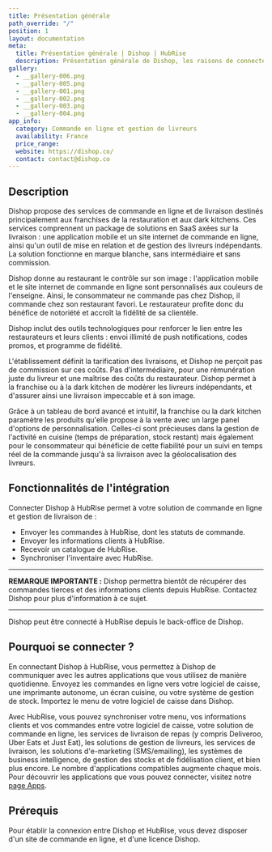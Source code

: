 ```yaml
---
title: Présentation générale
path_override: "/"
position: 1
layout: documentation
meta:
  title: Présentation générale | Dishop | HubRise
  description: Présentation générale de Dishop, les raisons de connecter Dishop à HubRise et les fonctionnalités de l'intégration avec HubRise.
gallery:
  - __gallery-006.png
  - __gallery-005.png
  - __gallery-001.png
  - __gallery-002.png
  - __gallery-003.png
  - __gallery-004.png
app_info:
  category: Commande en ligne et gestion de livreurs
  availability: France
  price_range:
  website: https://dishop.co/
  contact: contact@dishop.co
---
```


## Description

Dishop propose des services de commande en ligne et de livraison destinés principalement aux franchises de la restauration et aux dark kitchens. Ces services comprennent un package de solutions en SaaS axées sur la livraison : une application mobile et un site internet de commande en ligne, ainsi qu'un outil de mise en relation et de gestion des livreurs indépendants. La solution fonctionne en marque blanche, sans intermédiaire et sans commission.

Dishop donne au restaurant le contrôle sur son image : l'application mobile et le site internet de commande en ligne sont personnalisés aux couleurs de l'enseigne. Ainsi, le consommateur ne commande pas chez Dishop, il commande chez son restaurant favori. Le restaurateur profite donc du bénéfice de notoriété et accroît la fidélité de sa clientèle.

Dishop inclut des outils technologiques pour renforcer le lien entre les restaurateurs et leurs clients : envoi illimité de push notifications, codes promos, et programme de fidélité.

L'établissement définit la tarification des livraisons, et Dishop ne perçoit pas de commission sur ces coûts. Pas d'intermédiaire, pour une rémunération juste du livreur et une maîtrise des coûts du restaurateur. Dishop permet à la franchise ou à la dark kitchen de modérer les livreurs indépendants, et d'assurer ainsi une livraison impeccable et à son image.

Grâce à un tableau de bord avancé et intuitif, la franchise ou la dark kitchen paramètre les produits qu'elle propose à la vente avec un large panel d'options de personnalisation. Celles-ci sont précieuses dans la gestion de l'activité en cuisine (temps de préparation, stock restant) mais également pour le consommateur qui bénéficie de cette fiabilité pour un suivi en temps réel de la commande jusqu'à sa livraison avec la géolocalisation des livreurs.

## Fonctionnalités de l'intégration

Connecter Dishop à HubRise permet à votre solution de commande en ligne et gestion de livraison de :

- Envoyer les commandes à HubRise, dont les statuts de commande.
- Envoyer les informations clients à HubRise.
- Recevoir un catalogue de HubRise.
- Synchroniser l'inventaire avec HubRise.

---

**REMARQUE IMPORTANTE :** Dishop permettra bientôt de récupérer des commandes tierces et des informations clients depuis HubRise. Contactez Dishop pour plus d'information à ce sujet.

---

Dishop peut être connecté à HubRise depuis le back-office de Dishop.

## Pourquoi se connecter ?

En connectant Dishop à HubRise, vous permettez à Dishop de communiquer avec les autres applications que vous utilisez de manière quotidienne. Envoyez les commandes en ligne vers votre logiciel de caisse, une imprimante autonome, un écran cuisine, ou votre système de gestion de stock. Importez le menu de votre logiciel de caisse dans Dishop.

Avec HubRise, vous pouvez synchroniser votre menu, vos informations clients et vos commandes entre votre logiciel de caisse, votre solution de commande en ligne, les services de livraison de repas (y compris Deliveroo, Uber Eats et Just Eat), les solutions de gestion de livreurs, les services de livraison, les solutions d'e-marketing (SMS/emailing), les systèmes de business intelligence, de gestion des stocks et de fidélisation client, et bien plus encore. Le nombre d'applications compatibles augmente chaque mois. Pour découvrir les applications que vous pouvez connecter, visitez notre [page Apps](/apps).

## Prérequis

Pour établir la connexion entre Dishop et HubRise, vous devez disposer d'un site de commande en ligne, et d'une licence Dishop.
